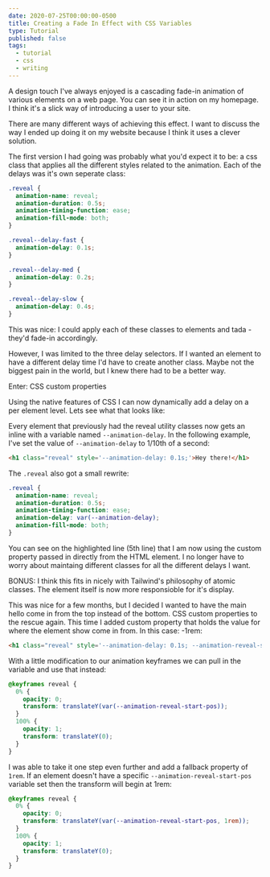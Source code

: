 ```yaml
---
date: 2020-07-25T00:00:00-0500
title: Creating a Fade In Effect with CSS Variables
type: Tutorial
published: false
tags:
  - tutorial
  - css
  - writing
---
```


A design touch I've always enjoyed is a cascading fade-in animation of various elements on a web page. You can see it in action on my homepage. I think it's a slick way of introducing a user to your site.

There are many different ways of achieving this effect. I want to discuss the way I ended up doing it on my website because I think it uses a clever solution.

The first version I had going was probably what you'd expect it to be: a css class that applies all the different styles related to the animation. Each of the delays was it's own seperate class:

```css
.reveal {
  animation-name: reveal;
  animation-duration: 0.5s;
  animation-timing-function: ease;
  animation-fill-mode: both;
}

.reveal--delay-fast {
  animation-delay: 0.1s;
}

.reveal--delay-med {
  animation-delay: 0.2s;
}

.reveal--delay-slow {
  animation-delay: 0.4s;
}
```

This was nice: I could apply each of these classes to elements and tada - they'd fade-in accordingly.

However, I was limited to the three delay selectors. If I wanted an element to have a different delay time I'd have to create another class. Maybe not the biggest pain in the world, but I knew there had to be a better way. 

Enter: CSS custom properties

Using the native features of CSS I can now dynamically add a delay on a per element level. Lets see what that looks like: 

Every element that previously had the reveal utility classes now gets an inline with a variable named `--animation-delay`. In the following example, I've set the value of `--animation-delay` to 1/10th of a second:

```html
<h1 class="reveal" style='--animation-delay: 0.1s;'>Hey there!</h1>
```

The `.reveal` also got a small rewrite:

```css
.reveal {
  animation-name: reveal;
  animation-duration: 0.5s;
  animation-timing-function: ease;
  animation-delay: var(--animation-delay);
  animation-fill-mode: both;
}
```

You can see on the highlighted line (5th line) that I am now using the custom property passed in directly from the HTML element. I no longer have to worry about maintaing different classes for all the different delays I want. 

BONUS:
I think this fits in nicely with Tailwind's philosophy of atomic classes. The element itself is now more responsioble for it's display. 

This was nice for a few months, but I decided I wanted to have the main hello come in from the top instead of the bottom. CSS custom properties to the rescue again. This time I added custom property that holds the value for where the element show come in from. In this case: -1rem:

```html
<h1 class="reveal" style='--animation-delay: 0.1s; --animation-reveal-start-pos: -1rem'>Hey there!</h1>
```

With a little modification to our animation keyframes we can pull in the variable and use that instead: 

```css
@keyframes reveal {
  0% {
    opacity: 0;
    transform: translateY(var(--animation-reveal-start-pos));
  }
  100% {
    opacity: 1;
    transform: translateY(0);
  }
}
```

I was able to take it one step even further and add a fallback property of `1rem`. If an element doesn't have a specific `--animation-reveal-start-pos` variable set then the transform will begin at 1rem:


```css
@keyframes reveal {
  0% {
    opacity: 0;
    transform: translateY(var(--animation-reveal-start-pos, 1rem));
  }
  100% {
    opacity: 1;
    transform: translateY(0);
  }
}
```
